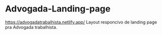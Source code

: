 # Advogada-Landing-page
https://advogadatrabalhista.netlify.app/
Layout responcivo de landing page  pra Advogada trabalhista.
